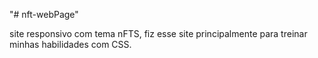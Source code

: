 "# nft-webPage" 

site responsivo com tema nFTS, fiz esse site principalmente para treinar minhas habilidades com CSS.
